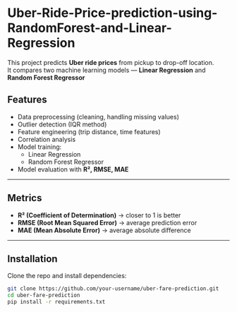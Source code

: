 # Uber-Ride-Price-prediction-using-RandomForest-and-Linear-Regression

This project predicts **Uber ride prices** from pickup to drop-off location.  
It compares two machine learning models — **Linear Regression** and **Random Forest Regressor**
## Features
- Data preprocessing (cleaning, handling missing values)
- Outlier detection (IQR method)
- Feature engineering (trip distance, time features)
- Correlation analysis
- Model training:
  - Linear Regression
  - Random Forest Regressor
- Model evaluation with **R², RMSE, MAE**

---

##  Metrics
- **R² (Coefficient of Determination)** → closer to 1 is better  
- **RMSE (Root Mean Squared Error)** → average prediction error  
- **MAE (Mean Absolute Error)** → average absolute difference  

---

##  Installation
Clone the repo and install dependencies:

```bash
git clone https://github.com/your-username/uber-fare-prediction.git
cd uber-fare-prediction
pip install -r requirements.txt

